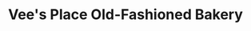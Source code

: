 ---
title: "Vee's Place Old-Fashioned Bakery"
url: /ramseur/vees-place-old-fashioned-bakery/
shop: Bäckerei
---
